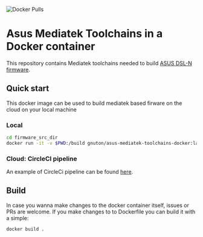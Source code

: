 ![Docker Pulls](https://img.shields.io/docker/pulls/gnuton/asus-mediatek-toolchains-docker.svg)

# Asus Mediatek Toolchains in a Docker container
This repository contains Mediatek toolchains needed to build [ASUS DSL-N firmware](https://github.com/gnuton/asus-mediatek-fw).

## Quick start
This docker image can be used to build mediatek based firware on the cloud on your local machine
### Local 
```bash
cd firmware_src_dir
docker run -it -v $PWD:/build gnuton/asus-mediatek-toolchains-docker:latest /bin/bash
```
### Cloud: CircleCI pipeline
An example of CircleCi pipeline can be found [here](https://github.com/gnuton/asus-mediatek-fw/blob/mainline/.circleci/config.yml).

## Build
In case you wanna make changes to the docker container itself, issues or PRs are welcome.
If you make changes to to Dockerfile you can build it with a simple:
```bash
docker build .
```
